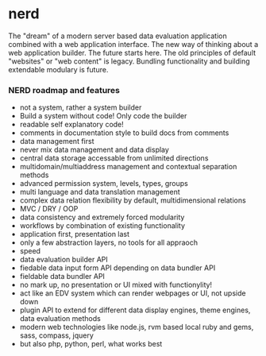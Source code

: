 nerd
====

The "dream" of a modern server based data evaluation application combined with a web application interface. The new way of thinking about a web application builder. The future starts here. The old principles of default "websites" or "web content" is legacy. Bundling functionality and building extendable modulary is future.

### NERD roadmap and features

 + not a system, rather a system builder
 + Build a system without code! Only code the builder
 + readable self explanatory code!
 + comments in documentation style to build docs from comments
 + data management first
 + never mix data management and data display
 + central data storage accessable from unlimited directions
 + multidomain/multiaddress management and contextual separation methods
 + advanced permission system, levels, types, groups
 + multi language and data translation management
 + complex data relation flexibility by default, multidimensional relations
 + MVC / DRY / OOP
 + data consistency and extremely forced modularity
 + workflows by combination of existing functionality
 + application first, presentation last
 + only a few abstraction layers, no tools for all appraoch
 + speed 
 + data evaluation builder API
 + fiedable data input form API depending on data bundler API
 + fieldable data bundler API 
 + no mark up, no presentation or UI mixed with functionylity!
 + act like an EDV system which can render webpages  or UI, not upside down
 + plugin API to extend for different data display engines, theme engines, data evaluation methods
 + modern web technologies like node.js, rvm based local ruby and gems, sass, compass, jquery
 + but also php, python, perl, what works best

